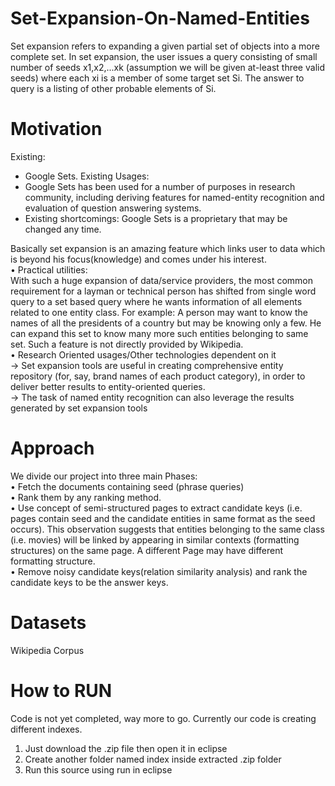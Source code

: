 Set-Expansion-On-Named-Entities
===============================

Set expansion refers to expanding a given partial set of objects into a more complete set.  In set expansion, the user issues a query consisting of small number of seeds x1,x2,...xk  (assumption we will be given at-least three valid seeds) where each xi is a member of some  target set Si. The answer to query is a listing of other probable elements of Si.

Motivation 
==========

Existing:
* Google Sets.
Existing Usages:
* Google Sets has been used for a number of purposes in research community, including deriving features for named-entity recognition and evaluation of question answering systems.
* Existing shortcomings: Google Sets is a proprietary that may be changed any time. 

Basically set expansion is an amazing feature which links user to data which is beyond his focus(knowledge) and comes under his interest.  
• Practical utilities:  
With such a huge expansion of data/service providers, the most common requirement for a layman or technical person has shifted from single word query to a set based query where he wants information of all elements related to one entity class. For example: A person may want to know the names of all the presidents of a country but may be knowing only a 
few. He can expand this set to know many more such entities belonging to same set. Such a feature is not directly provided by Wikipedia.  
• Research Oriented usages/Other technologies dependent on it  
-> Set expansion tools are useful in creating comprehensive entity repository (for, say, brand names of each product category), in order to deliver better results to entity-oriented queries.   
-> The task of named entity recognition can also leverage the results generated by set expansion tools  

Approach
========
We divide our project into three main Phases:  
• Fetch the documents containing seed (phrase queries)  
• Rank them by any ranking method.  
• Use concept of semi-structured pages to extract candidate keys (i.e. pages contain seed and the candidate entities in same format as the seed occurs). This observation suggests that entities belonging to the same class (i.e. movies) will be linked by appearing in similar contexts (formatting structures) on the same page. A different Page may have 
different formatting structure.  
• Remove noisy candidate keys(relation similarity analysis) and rank the candidate keys to be the answer keys.  

Datasets
========
Wikipedia Corpus  

How to RUN
==========

Code is not yet completed, way more to go.
Currently our code is creating different indexes.  
1. Just download the .zip file then open it in eclipse  
2. Create another folder named index inside extracted .zip folder  
3. Run this source using run in eclipse  

